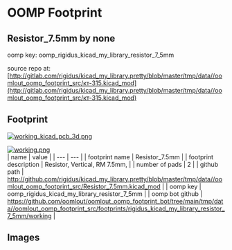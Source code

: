 # OOMP Footprint  
## Resistor_7.5mm  by none  
  
oomp key: oomp_rigidus_kicad_my_library_resistor_7_5mm  
  
source repo at: [http://gitlab.com/rigidus/kicad_my_library.pretty/blob/master/tmp/data//oomlout_oomp_footprint_src/кт-315.kicad_mod](http://gitlab.com/rigidus/kicad_my_library.pretty/blob/master/tmp/data//oomlout_oomp_footprint_src/кт-315.kicad_mod)  
## Footprint  
  
[![working_kicad_pcb_3d.png](working_kicad_pcb_3d_600.png)](working_kicad_pcb_3d.png)  
  
[![working.png](working_600.png)](working.png)  
| name | value | 
| --- | --- | 
| footprint name | Resistor_7.5mm | 
| footprint description | Resistor, Vertical, RM 7.5mm, | 
| number of pads | 2 | 
| github path | http://github.com/rigidus/kicad_my_library.pretty/blob/master/tmp/data//oomlout_oomp_footprint_src/Resistor_7.5mm.kicad_mod | 
| oomp key | oomp_rigidus_kicad_my_library_resistor_7_5mm | 
| oomp bot github | https://github.com/oomlout/oomlout_oomp_footprint_bot/tree/main/tmp/data//oomlout_oomp_footprint_src/footprints/rigidus_kicad_my_library_resistor_7_5mm/working | 
## Images  
